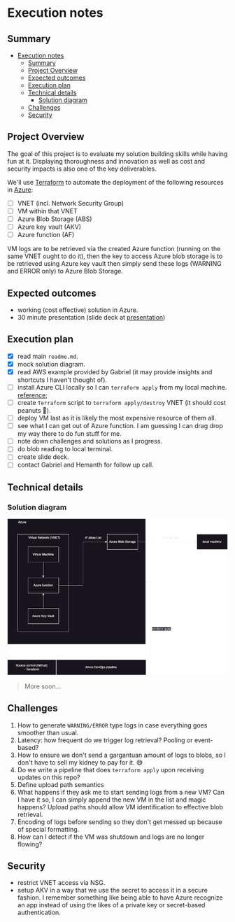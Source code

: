 # Execution notes

## Summary
<!-- TOC -->

- [Execution notes](#execution-notes)
    - [Summary](#summary)
    - [Project Overview](#project-overview)
    - [Expected outcomes](#expected-outcomes)
    - [Execution plan](#execution-plan)
    - [Technical details](#technical-details)
        - [Solution diagram](#solution-diagram)
    - [Challenges](#challenges)
    - [Security](#security)

<!-- /TOC -->

## Project Overview
The goal of this project is to evaluate my solution building skills while having fun at it.
Displaying thoroughness and innovation as well as cost and security impacts is also one of the key deliverables.

We'll use [Terraform](https://www.terraform.io/) to automate the deployment of the following resources in [Azure](https://portal.azure.com/#home):
- [ ] VNET (incl. Network Security Group)
- [ ] VM within that VNET
- [ ] Azure Blob Storage (ABS)
- [ ] Azure key vault (AKV)
- [ ] Azure function (AF)

VM logs are to be retrieved via the created Azure function (running on the same VNET ought to do it), then the key to access Azure blob storage is to be retrieved using Azure key vault then simply send these logs (WARNING and ERROR only) to Azure Blob Storage.

## Expected outcomes
- working (cost effective) solution in Azure.
- 30 minute presentation (slide deck at [presentation](./presentation))

## Execution plan
- [x] read main `readme.md`.
- [x] mock solution diagram.
- [x] read AWS example provided by Gabriel (it may provide insights and shortcuts I haven't thought of).
- [ ] install Azure CLI locally so I can `terraform apply` from my local machine. [reference](https://developer.hashicorp.com/terraform/tutorials/azure-get-started/azure-build);
- [ ] create `Terraform` script to `terraform apply/destroy` VNET (it should cost peanuts 🥜).
- [ ] deploy VM last as it is likely the most expensive resource of them all.
- [ ] see what I can get out of Azure function. I am guessing I can drag drop my way there to do fun stuff for me.
- [ ] note down challenges and solutions as I progress.
- [ ] do blob reading to local terminal.
- [ ] create slide deck.
- [ ] contact Gabriel and Hemanth for follow up call.

## Technical details
### Solution diagram
![solution](./assets/block-diagram.png)

> More soon...

## Challenges
1. How to generate `WARNING/ERROR` type logs in case everything goes smoother than usual.
1. Latency: how frequent do we trigger log retrieval? Pooling or event-based?
1. How to ensure we don't send a gargantuan amount of logs to blobs, so I don't have to sell my kidney to pay for it. 😅
1. Do we write a pipeline that does `terraform apply` upon receiving updates on this repo?
1. Define upload path semantics
1. What happens if they ask me to start sending logs from a new VM? Can I have it so, I can simply append the new VM in the list and magic happens? Upload paths should allow VM identification to effective blob retrieval.
1. Encoding of logs before sending so they don't get messed up because of special formatting.
1. How can I detect if the VM was shutdown and logs are no longer flowing?

## Security
- restrict VNET access via NSG.
- setup AKV in a way that we use the secret to access it in a secure fashion. I remember something like being able to have Azure recognize an app instead of using the likes of a private key or secret-based authentication.